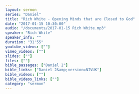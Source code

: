```yaml
---
layout: sermon
series: "Daniel"
title: "Rich White - Opening Minds that are Closed to God"
date: "2017-01-15 10:30:00"
audio: "/documents/2017-01-15 Rich White.mp3"
speaker: "Rich White"
speaker_info: ""
duration: "31'55"
youtube_videos: [""]
vimeo_videos: [""]
slides: [""]
files: [""]
bible_passages: ["Daniel 2"]
bible_links: ["Daniel 2&amp;version=NIVUK"]
bible_videos: [""]
bible_videos_links: [""]
category: "sermon"
---
```

